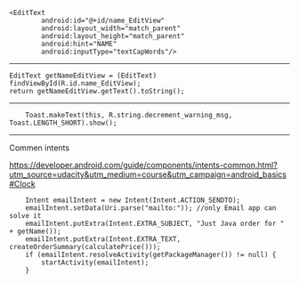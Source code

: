     <EditText
            android:id="@+id/name_EditView"
            android:layout_width="match_parent"
            android:layout_height="match_parent"
            android:hint="NAME"
            android:inputType="textCapWords"/>

_________


    EditText getNameEditView = (EditText) findViewById(R.id.name_EditView);
    return getNameEditView.getText().toString();
    
______________
    
        Toast.makeText(this, R.string.decrement_warning_msg, Toast.LENGTH_SHORT).show();

_____________

Commen intents

https://developer.android.com/guide/components/intents-common.html?utm_source=udacity&utm_medium=course&utm_campaign=android_basics#Clock
    

        Intent emailIntent = new Intent(Intent.ACTION_SENDTO);
        emailIntent.setData(Uri.parse("mailto:")); //only Email app can solve it
        emailIntent.putExtra(Intent.EXTRA_SUBJECT, "Just Java order for " + getName());
        emailIntent.putExtra(Intent.EXTRA_TEXT, createOrderSummary(calculatePrice()));
        if (emailIntent.resolveActivity(getPackageManager()) != null) {
            startActivity(emailIntent);
        }
